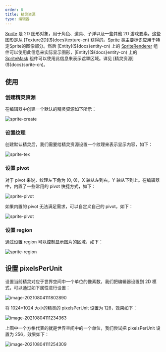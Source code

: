 ```yaml
---
order: 8
title: 精灵资源
type: 编辑器
---
```


[Sprite](${api}core/Sprite) 是 2D 图形对象，用于角色、道具、子弹以及一些其他 2D 游戏要素。这些图形是从 [Texture2D](${docs}texture-cn) 获得的。[Sprite](${api}core/Sprite) 类主要标识应用于特定Sprite的图像部分。然后 [Entity](${docs}entity-cn) 上的  [SpriteRenderer](${docs}sprite-renderer-cn) 组件可以使用此信息来实际显示图形，[Entity](${docs}entity-cn) 上的 [SpriteMask](${docs}sprite-mask-cn) 组件可以使用此信息来表示遮罩区域。详见 [精灵资源](${docs}sprite-cn)。


## 使用

### 创建精灵资源

在编辑器中创建一个默认的精灵资源如下所示：

![sprite-create](https://gw.alipayobjects.com/zos/OasisHub/f6f58e3d-d9a9-43e1-9683-7e8eccb401e8/sprite-create.gif)

### 设置纹理

创建默认精灵后，我们需要给精灵资源设置一个纹理来表示显示内容，如下：

![sprite-tex](https://gw.alipayobjects.com/zos/OasisHub/978267ca-a69f-4fff-aaee-c9454dee92c8/sprite-tex.gif)

### 设置 pivot

对于 pivot 来说，纹理左下角为 (0, 0)，X 轴从左到右，Y 轴从下到上。在编辑器中，内置了一些常用的 pivot 快捷方式，如下：

![sprite-pivot](https://gw.alipayobjects.com/zos/OasisHub/39fb7688-a2f6-41ed-978b-250a4466e85f/image-20210720202052097.png)

如果内置的 pivot 无法满足需求，可以自定义自己的 pivot，如下：

![sprite-pivot](https://gw.alipayobjects.com/zos/OasisHub/7876d914-1873-4e19-87f8-5aa1c88dad2c/sprite-pivot.gif)

### 设置 region

通过设置 region 可以控制显示图片的区域，如下：

![sprite-region](https://gw.alipayobjects.com/zos/OasisHub/d3c8242f-681c-4bbb-b446-7aa7276f3190/image-20210720202831351.png)

## 设置 pixelsPerUnit

设置当前精灵对应于世界空间中一个单位的像素数，我们把编辑器设置到 2D 模式，可以通过如下属性进行设置：

![image-20210804111802890](https://gw.alipayobjects.com/zos/OasisHub/19305365-9a36-4bd3-a193-2a5a82db4c84/image-20210804111802890.png)

将 1024*1024 大小的精灵的 pixelsPerUnit 设置为 128，效果如下：

![image-20210804111234363](https://gw.alipayobjects.com/zos/OasisHub/5a032f53-fa1a-446a-bcb7-f585603fc047/image-20210804111234363.png)

上图中一个方格代表的就是世界空间中的一个单位，我们尝试把 pixelsPerUnit 设置为 256，效果如下：

![image-20210804111254309](https://gw.alipayobjects.com/zos/OasisHub/e54b65f6-04d7-41ab-98c4-dd3a94a8b93d/image-20210804111254309.png)
